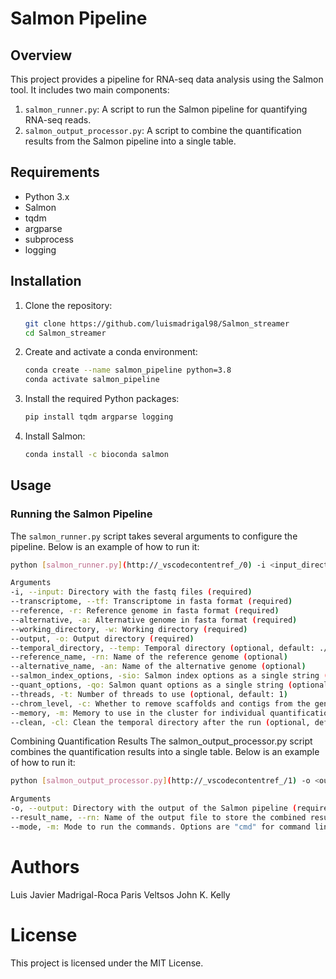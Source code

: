 # Salmon Pipeline

## Overview

This project provides a pipeline for RNA-seq data analysis using the Salmon tool. It includes two main components:

1. `salmon_runner.py`: A script to run the Salmon pipeline for quantifying RNA-seq reads.
2. `salmon_output_processor.py`: A script to combine the quantification results from the Salmon pipeline into a single table.

## Requirements

- Python 3.x
- Salmon
- tqdm
- argparse
- subprocess
- logging

## Installation

1. Clone the repository:

    ```sh
    git clone https://github.com/luismadrigal98/Salmon_streamer
    cd Salmon_streamer
    ```

2. Create and activate a conda environment:

    ```sh
    conda create --name salmon_pipeline python=3.8
    conda activate salmon_pipeline
    ```

3. Install the required Python packages:

    ```sh
    pip install tqdm argparse logging
    ```

4. Install Salmon:

    ```sh
    conda install -c bioconda salmon
    ```

## Usage

### Running the Salmon Pipeline

The `salmon_runner.py` script takes several arguments to configure the pipeline. Below is an example of how to run it:

```sh
python [salmon_runner.py](http://_vscodecontentref_/0) -i <input_directory> --transcriptome <transcriptome.fasta> --reference <reference_genome.fasta> --alternative <alternative_genome.fasta> --working_directory <working_directory> --output <output_directory>

Arguments
-i, --input: Directory with the fastq files (required)
--transcriptome, --tf: Transcriptome in fasta format (required)
--reference, -r: Reference genome in fasta format (required)
--alternative, -a: Alternative genome in fasta format (required)
--working_directory, -w: Working directory (required)
--output, -o: Output directory (required)
--temporal_directory, --temp: Temporal directory (optional, default: ./TEMP)
--reference_name, -rn: Name of the reference genome (optional)
--alternative_name, -an: Name of the alternative genome (optional)
--salmon_index_options, -sio: Salmon index options as a single string (optional, default: --keepDuplicates -k 31)
--quant_options, -qo: Salmon quant options as a single string (optional, default: --noLengthCorrection -l U -p 1)
--threads, -t: Number of threads to use (optional, default: 1)
--chrom_level, -c: Whether to remove scaffolds and contigs from the genomes (optional, default: True)
--memory, -m: Memory to use in the cluster for individual quantification jobs (optional, default: 2)
--clean, -cl: Clean the temporal directory after the run (optional, default: False)
```

Combining Quantification Results
The salmon_output_processor.py script combines the quantification results into a single table. Below is an example of how to run it:

```sh
python [salmon_output_processor.py](http://_vscodecontentref_/1) -o <output_directory> --result_name <result_file_name>

Arguments
-o, --output: Directory with the output of the Salmon pipeline (required)
--result_name, --rn: Name of the output file to store the combined results (optional, default: table.txt)
--mode, -m: Mode to run the commands. Options are "cmd" for command line and "python" for Python code (optional, default: cmd)
```

# Authors
Luis Javier Madrigal-Roca
Paris Veltsos
John K. Kelly

# License
This project is licensed under the MIT License.